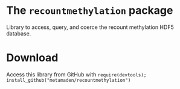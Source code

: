 # The `recountmethylation` package
Library to access, query, and coerce the recount methylation HDF5 database.

# Download

Access this library from GitHub with `require(devtools); install_github("metamaden/recountmethylation")` 
